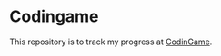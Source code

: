# Codingame
This repository is to track my progress at [CodinGame](https://www.codingame.com/profile/204bb41a47fbbea42991d039867520af1411731).